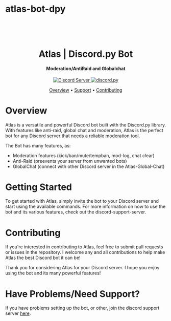 # atlas-bot-dpy

<h1 align="center">
  <br>
  <a href="https://github.com/liinuu/atlas-bot-dpy/map.png)" alt="AtlasDiscordBot"></a>
  <br>
  Atlas | Discord.py Bot
  <br>
</h1>

<h4 align="center">Moderation/AntiRaid and Globalchat</h4>

<p align="center">
  <a href="https://discord.gg/2hURuYt9KS">
    <img src="https://discordapp.com/api/guilds/1000837123353612318/widget.png?style=shield" alt="Discord Server">
  </a>
  <a href="https://github.com/Rapptz/discord.py/">
     <img src="https://img.shields.io/badge/discord-py-blue.svg" alt="discord.py">
  </a>
</p>
</p>

<p align="center">
  <a href="#overview">Overview</a>
  •
  <a href="http://discord.gg/">Support</a>
  •
  <a href="#contributing">Contributing</a>
</p>

# Overview

Atlas is a versatile and powerful Discord bot built with the Discord.py library. With features like anti-raid, global chat and moderation, Atlas is the perfect bot for any Discord server that needs a reliable moderation tool.

The Bot has many features, as:

- Moderation features (kick/ban/mute/tempban, mod-log, chat clear)
- Anti-Raid (preevents your server from unwanted bots)
- GlobalChat (connect with other Discord server in the Atlas-Global-Chat)

# Getting Started
To get started with Atlas, simply invite the bot to your Discord server and start using the available commands. For more information on how to use the bot and its various features, check out the discord-support-server.

# Contributing
If you're interested in contributing to Atlas, feel free to submit pull requests or issues in the repository. I welcome any and all contributions to help make Atlas the best Discord bot it can be!

Thank you for considering Atlas for your Discord server. I hope you enjoy using the bot and its many powerful features!

# Have Problems/Need Support?

If you have problems setting up the bot, or other, join the discord support server [here](https://discord.gg/).
